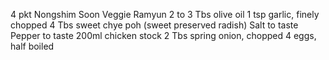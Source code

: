 4 pkt Nongshim
Soon Veggie
Ramyun
2 to 3 Tbs olive oil
1 tsp garlic, finely
chopped
4 Tbs sweet
chye poh (sweet
preserved radish)
Salt to taste
Pepper to taste
200ml chicken
stock
2 Tbs spring onion,
chopped
4 eggs, half boiled
